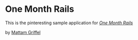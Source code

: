 # One Month Rails

This is the pinteresting sample application for
[*One Month Rails*](http://onemonthrail.com)

by [Mattam Griffel](mattangriffel.com)
